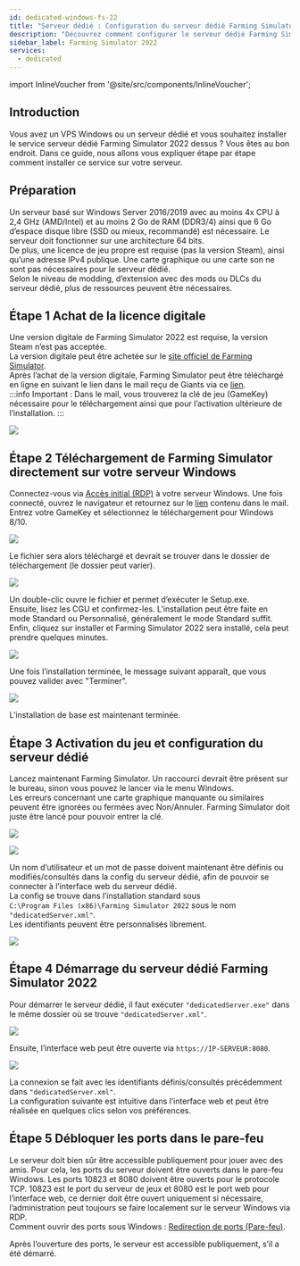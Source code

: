 ```yaml
---
id: dedicated-windows-fs-22
title: "Serveur dédié : Configuration du serveur dédié Farming Simulator 2022 sous Windows"
description: "Découvrez comment configurer le serveur dédié Farming Simulator 2022 sur votre VPS Windows ou serveur dédié → En savoir plus maintenant"
sidebar_label: Farming Simulator 2022
services:
  - dedicated
---
```


import InlineVoucher from '@site/src/components/InlineVoucher';

## Introduction

Vous avez un VPS Windows ou un serveur dédié et vous souhaitez installer le service serveur dédié Farming Simulator 2022 dessus ? Vous êtes au bon endroit. Dans ce guide, nous allons vous expliquer étape par étape comment installer ce service sur votre serveur.

<InlineVoucher />

## Préparation
Un serveur basé sur Windows Server 2016/2019 avec au moins 4x CPU à 2,4 GHz (AMD/Intel) et au moins 2 Go de RAM (DDR3/4) ainsi que 6 Go d’espace disque libre (SSD ou mieux, recommandé) est nécessaire. Le serveur doit fonctionner sur une architecture 64 bits.  
De plus, une licence de jeu propre est requise (pas la version Steam), ainsi qu’une adresse IPv4 publique. Une carte graphique ou une carte son ne sont pas nécessaires pour le serveur dédié.  
Selon le niveau de modding, d’extension avec des mods ou DLCs du serveur dédié, plus de ressources peuvent être nécessaires. 

## Étape 1 Achat de la licence digitale

Une version digitale de Farming Simulator 2022 est requise, la version Steam n’est pas acceptée.  
La version digitale peut être achetée sur le [site officiel de Farming Simulator](https://www.farming-simulator.com/buy-now.php?lang=de&country=de&platform=pcdigital).  
Après l’achat de la version digitale, Farming Simulator peut être téléchargé en ligne en suivant le lien dans le mail reçu de Giants via ce [lien](https://eshop.giants-software.com/downloads.php).  
:::info
Important : Dans le mail, vous trouverez la clé de jeu (GameKey) nécessaire pour le téléchargement ainsi que pour l’activation ultérieure de l’installation. 
:::

![](https://screensaver01.zap-hosting.com/index.php/s/MXkbf8pNSYJAmGt/preview)

## Étape 2 Téléchargement de Farming Simulator directement sur votre serveur Windows

Connectez-vous via [Accès initial (RDP)](vserver-windows-userdp.md) à votre serveur Windows. Une fois connecté, ouvrez le navigateur et retournez sur le [lien](https://eshop.giants-software.com/downloads.php) contenu dans le mail. Entrez votre GameKey et sélectionnez le téléchargement pour Windows 8/10.

![](https://screensaver01.zap-hosting.com/index.php/s/wDa758WS8aKDBwE/preview)

Le fichier sera alors téléchargé et devrait se trouver dans le dossier de téléchargement (le dossier peut varier).

![](https://screensaver01.zap-hosting.com/index.php/s/3KZ9wstGSz6JTke/preview)

Un double-clic ouvre le fichier et permet d’exécuter le Setup.exe.  
Ensuite, lisez les CGU et confirmez-les. L’installation peut être faite en mode Standard ou Personnalisé, généralement le mode Standard suffit.  
Enfin, cliquez sur installer et Farming Simulator 2022 sera installé, cela peut prendre quelques minutes.

![](https://screensaver01.zap-hosting.com/index.php/s/A4daMGF35a6aCj4/preview)

Une fois l’installation terminée, le message suivant apparaît, que vous pouvez valider avec "Terminer".

![](https://screensaver01.zap-hosting.com/index.php/s/EWcaeSD8HacP8je/preview)

L’installation de base est maintenant terminée.

## Étape 3 Activation du jeu et configuration du serveur dédié

Lancez maintenant Farming Simulator. Un raccourci devrait être présent sur le bureau, sinon vous pouvez le lancer via le menu Windows.  
Les erreurs concernant une carte graphique manquante ou similaires peuvent être ignorées ou fermées avec Non/Annuler. Farming Simulator doit juste être lancé pour pouvoir entrer la clé.

![](https://screensaver01.zap-hosting.com/index.php/s/5FcRkkxajWFN6D5/preview)

![](https://screensaver01.zap-hosting.com/index.php/s/FXzNNeaBzAP794w/preview)

Un nom d’utilisateur et un mot de passe doivent maintenant être définis ou modifiés/consultés dans la config du serveur dédié, afin de pouvoir se connecter à l’interface web du serveur dédié.  
La config se trouve dans l’installation standard sous  
`C:\Program Files (x86)\Farming Simulator 2022` sous le nom `"dedicatedServer.xml"`.  
Les identifiants peuvent être personnalisés librement.

![](https://screensaver01.zap-hosting.com/index.php/s/LHkeCNSnEtE5Rd8/preview)

## Étape 4 Démarrage du serveur dédié Farming Simulator 2022

Pour démarrer le serveur dédié, il faut exécuter `"dedicatedServer.exe"` dans le même dossier où se trouve `"dedicatedServer.xml"`.

![](https://screensaver01.zap-hosting.com/index.php/s/43ZYGoNiE7npxDz/preview)

Ensuite, l’interface web peut être ouverte via `https://IP-SERVEUR:8080`.

![](https://screensaver01.zap-hosting.com/index.php/s/RbfZFQZkRSX4okr/preview)

La connexion se fait avec les identifiants définis/consultés précédemment dans `"dedicatedServer.xml"`.  
La configuration suivante est intuitive dans l’interface web et peut être réalisée en quelques clics selon vos préférences.

## Étape 5 Débloquer les ports dans le pare-feu

Le serveur doit bien sûr être accessible publiquement pour jouer avec des amis. Pour cela, les ports du serveur doivent être ouverts dans le pare-feu Windows. Les ports 10823 et 8080 doivent être ouverts pour le protocole TCP. 10823 est le port du serveur de jeux et 8080 est le port web pour l’interface web, ce dernier doit être ouvert uniquement si nécessaire, l’administration peut toujours se faire localement sur le serveur Windows via RDP.  
Comment ouvrir des ports sous Windows : [Redirection de ports (Pare-feu)](vserver-windows-port.md).

Après l’ouverture des ports, le serveur est accessible publiquement, s’il a été démarré.

<InlineVoucher />